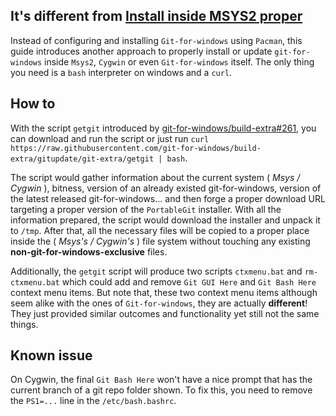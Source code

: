## It's different from [Install inside MSYS2 proper](https://github.com/git-for-windows/git/wiki/Install-inside-MSYS2-proper)

Instead of configuring and installing `Git-for-windows` using `Pacman`, this guide introduces another approach to properly install or update `git-for-windows` inside `Msys2`, `Cygwin` or even `Git-for-windows` itself. The only thing you need is a `bash` interpreter on windows and a `curl`.

## How to

With the script `getgit` introduced by [git-for-windows/build-extra#261](https://github.com/git-for-windows/build-extra/pull/261), you can download and run the script or just run `curl https://raw.githubusercontent.com/git-for-windows/build-extra/gitupdate/git-extra/getgit | bash`.

The script would gather information about the current system ( *Msys / Cygwin* ), bitness, version of an already existed git-for-windows, version of the latest released git-for-windows... and then forge a proper download URL targeting a proper version of the `PortableGit` installer.
With all the information prepared, the script would download the installer and unpack it to `/tmp`. After that, all the necessary files will be copied to a proper place inside the ( *Msys's / Cygwin's* ) file system without touching any existing **non-git-for-windows-exclusive** files.

Additionally, the `getgit` script will produce two scripts `ctxmenu.bat` and `rm-ctxmenu.bat` which could add and remove `Git GUI Here` and `Git Bash Here` context menu items. But note that, these two context menu items although seem alike with the ones of `Git-for-windows`, they are actually **different**! They just provided similar outcomes and functionality yet still not the same things.

## Known issue
On Cygwin, the final `Git Bash Here` won't have a nice prompt that has the current branch of a git repo folder shown. To fix this, you need to remove the `PS1=...` line in the `/etc/bash.bashrc`.